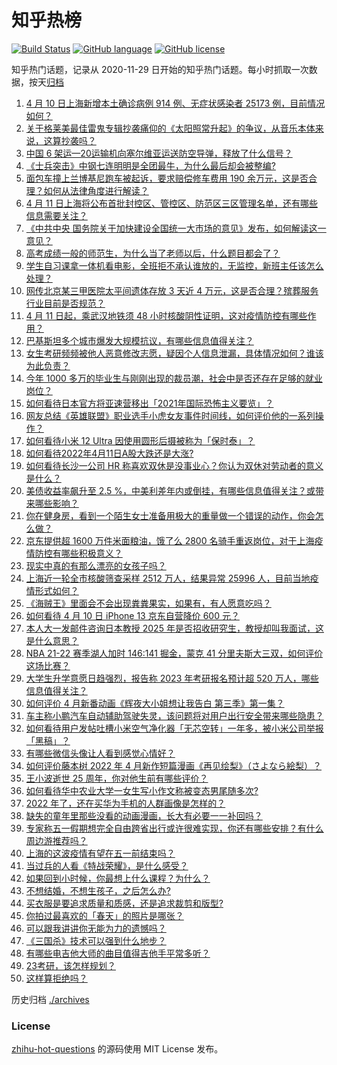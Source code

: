 # 知乎热榜
[![Build Status](https://github.com/ToWeLong/zhihu-hot-questions/workflows/CI/badge.svg)](https://github.com/ToWeLong/zhihu-hot-questions/actions)
[![GitHub language](https://img.shields.io/badge/language-golang-orange.svg)](https://golang.org/)
[![GitHub license](https://img.shields.io/github/license/ToWeLong/zhihu-hot-questions)](https://github.com/ToWeLong/zhihu-hot-questions/blob/main/LICENSE)

知乎热门话题，记录从 2020-11-29 日开始的知乎热门话题。每小时抓取一次数据，按天[归档](./archives)

<!-- BEGIN -->

1. [4 月 10 日上海新增本土确诊病例 914 例、无症状感染者 25173 例，目前情况如何？](https://www.zhihu.com/question/527212478)
1. [关于格莱美最佳雷鬼专辑抄袭痛仰的《太阳照常升起》的争议，从音乐本体来说，这算抄袭吗？](https://www.zhihu.com/question/526299023)
1. [中国 6 架运—20运输机向塞尔维亚运送防空导弹，释放了什么信号？](https://www.zhihu.com/question/527119096)
1. [《士兵突击》中钢七连明明是全团最牛，为什么最后却会被整编?](https://www.zhihu.com/question/330634520)
1. [面包车撞上兰博基尼跑车被起诉，要求赔偿修车费用 190 余万元，这是否合理？如何从法律角度进行解读？](https://www.zhihu.com/question/527216261)
1. [4 月 11 日上海将公布首批封控区、管控区、防范区三区管理名单，还有哪些信息需要关注？](https://www.zhihu.com/question/527232672)
1. [《中共中央 国务院关于加快建设全国统一大市场的意见》发布，如何解读这一意见？](https://www.zhihu.com/question/527125040)
1. [高考成绩一般的师范生，为什么当了老师以后，什么题目都会了？](https://www.zhihu.com/question/378142443)
1. [学生自习课拿一体机看电影，全班拒不承认谁放的，无监控，新班主任该怎么处理？](https://www.zhihu.com/question/447873108)
1. [网传北京某三甲医院太平间遗体存放 3 天近 4 万元，这是否合理？殡葬服务行业目前是否规范？](https://www.zhihu.com/question/526866625)
1. [4 月 11 日起，乘武汉地铁须 48 小时核酸阴性证明，这对疫情防控有哪些作用？](https://www.zhihu.com/question/527216899)
1. [巴基斯坦多个城市爆发大规模抗议，有哪些信息值得关注？](https://www.zhihu.com/question/525966847)
1. [女生考研频频被他人恶意修改志愿，疑因个人信息泄漏，具体情况如何？谁该为此负责？](https://www.zhihu.com/question/527223061)
1. [今年 1000 多万的毕业生与刚刚出现的裁员潮，社会中是否还存在足够的就业岗位？](https://www.zhihu.com/question/526659813)
1. [如何看待日本官方将亚速营移出「2021年国际恐怖主义要览」？](https://www.zhihu.com/question/526986934)
1. [网友总结《英雄联盟》职业选手小虎女友事件时间线，如何评价他的一系列操作？](https://www.zhihu.com/question/527242475)
1. [如何看待小米 12 Ultra 因使用圆形后摄被称为「保时泰」？](https://www.zhihu.com/question/527039681)
1. [如何看待2022年4月11日A股大跌还是大涨?](https://www.zhihu.com/question/527152911)
1. [如何看待长沙一公司 HR 称喜欢双休是没事业心？你认为双休对劳动者的意义是什么？](https://www.zhihu.com/question/527058121)
1. [美债收益率飙升至 2.5 %，中美利差年内或倒挂，有哪些信息值得关注？或带来哪些影响？](https://www.zhihu.com/question/524771072)
1. [你在健身房，看到一个陌生女士准备用极大的重量做一个错误的动作，你会怎么做？](https://www.zhihu.com/question/519357252)
1. [京东提供超 1600 万件米面粮油，饿了么 2800 名骑手重返岗位，对于上海疫情防控有哪些积极意义？](https://www.zhihu.com/question/527097035)
1. [现实中真的有那么漂亮的女孩子吗？](https://www.zhihu.com/question/65562234)
1. [上海近一轮全市核酸筛查采样 2512 万人，结果异常 25996 人，目前当地疫情形式如何？](https://www.zhihu.com/question/527233188)
1. [《海贼王》里面会不会出现粪粪果实，如果有，有人愿意吃吗？](https://www.zhihu.com/question/333299525)
1. [如何看待 4 月 10 日 iPhone 13 京东自营降价 600 元？](https://www.zhihu.com/question/526692532)
1. [本人大一发邮件咨询日本教授 2025 年是否招收研究生，教授却叫我面试，这是什么意思？](https://www.zhihu.com/question/526669724)
1. [NBA 21-22 赛季湖人加时 146:141 掘金，蒙克 41 分里夫斯大三双，如何评价这场比赛？](https://www.zhihu.com/question/527218761)
1. [大学生升学意愿日趋强烈，报告称 2023 年考研报名预计超 520 万人，哪些信息值得关注？](https://www.zhihu.com/question/527231984)
1. [如何评价 4 月新番动画《辉夜大小姐想让我告白 第三季》第一集？](https://www.zhihu.com/question/526680980)
1. [车主称小鹏汽车自动辅助驾驶失灵，该问题将对用户出行安全带来哪些隐患？](https://www.zhihu.com/question/527240687)
1. [如何看待用户发帖吐槽小米空气净化器「无芯空转」一年多，被小米公司举报「黑稿」？](https://www.zhihu.com/question/526929209)
1. [有哪些微信头像让人看到感觉心情好？](https://www.zhihu.com/question/336394378)
1. [如何评价藤本树 2022 年 4 月新作短篇漫画《再见绘梨》（さよなら絵梨）？](https://www.zhihu.com/question/527086132)
1. [王小波逝世 25 周年，你对他生前有哪些评价？](https://www.zhihu.com/question/527232976)
1. [如何看待华中农业大学一女生写小作文称被变态男尾随多次?](https://www.zhihu.com/question/527131451)
1. [2022 年了，还在买华为手机的人群画像是怎样的？](https://www.zhihu.com/question/524057033)
1. [缺失的童年里那些没看的动画漫画，长大有必要一一补回吗？](https://www.zhihu.com/question/61261864)
1. [专家称五一假期想完全自由跨省出行或许很难实现，你还有哪些安排？有什么周边游推荐吗？](https://www.zhihu.com/question/527136164)
1. [上海的这波疫情有望在五一前结束吗？](https://www.zhihu.com/question/526631490)
1. [当过兵的人看《特战荣耀》，是什么感受？](https://www.zhihu.com/question/526192490)
1. [如果回到小时候，你最想上什么课程？为什么？](https://www.zhihu.com/question/527233721)
1. [不想结婚，不想生孩子，之后怎么办?](https://www.zhihu.com/question/527232052)
1. [买衣服是要追求质量和质感，还是追求裁剪和版型?](https://www.zhihu.com/question/524185789)
1. [你拍过最喜欢的「春天」的照片是哪张？](https://www.zhihu.com/question/525630789)
1. [可以跟我讲讲你无能为力的遗憾吗？](https://www.zhihu.com/question/527221558)
1. [《三国杀》技术可以强到什么地步？](https://www.zhihu.com/question/412157192)
1. [有哪些电吉他大师的曲目值得吉他手平常多听？](https://www.zhihu.com/question/30534139)
1. [23考研，该怎样规划？](https://www.zhihu.com/question/470892907)
1. [这样算拒绝吗？](https://www.zhihu.com/question/527217188)

<!-- END -->

历史归档 [./archives](./archives)


### License
[zhihu-hot-questions](https://github.com/towelong/zhihu-hot-questions) 的源码使用 MIT License 发布。
